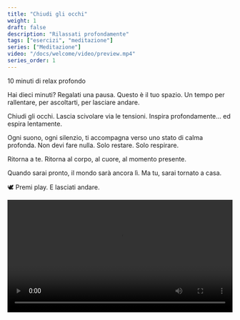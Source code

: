 ```yaml
---
title: "Chiudi gli occhi"
weight: 1
draft: false
description: "Rilassati profondamente"
tags: ["esercizi", "meditazione"]
series: ["Meditazione"]
video: "/docs/welcome/video/preview.mp4"
series_order: 1
---
```


10 minuti di relax profondo

Hai dieci minuti? Regalati una pausa.
Questo è il tuo spazio. Un tempo per rallentare, per ascoltarti, per lasciare andare.

Chiudi gli occhi.
Lascia scivolare via le tensioni.
Inspira profondamente… ed espira lentamente.

Ogni suono, ogni silenzio, ti accompagna verso uno stato di calma profonda.
Non devi fare nulla. Solo restare. Solo respirare.

Ritorna a te.
Ritorna al corpo, al cuore, al momento presente.

Quando sarai pronto, il mondo sarà ancora lì. Ma tu, sarai tornato a casa.

🕊️ Premi play. E lasciati andare.

<video controls width="100%">
   <source src="/docs/welcome/video/preview.mp4" type="video/mp4">
   Your browser does not support the video tag.
</video>